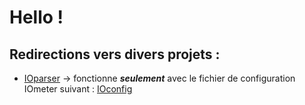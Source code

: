 # Hello !

## Redirections vers divers projets :

* [IOparser](https://sysmaxfr.sysmax.fr/ioparser) → fonctionne ___seulement___ avec le fichier de configuration IOmeter suivant : [IOconfig](https://sysmaxfr.sysmax.fr/ioparser/ioconfig.icf)
